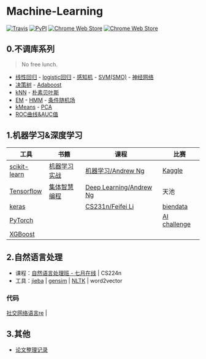 # Machine-Learning

[![Travis](https://img.shields.io/travis/rust-lang/rust.svg)](https://github.com/fire717/Machine-Learning) [![PyPI](https://img.shields.io/pypi/pyversions/Django.svg)](https://github.com/fire717/Machine-Learning) [![Chrome Web Store](https://img.shields.io/chrome-web-store/price/nimelepbpejjlbmoobocpfnjhihnpked.svg)](https://github.com/fire717/Machine-Learning) [![Chrome Web Store](https://img.shields.io/chrome-web-store/stars/nimelepbpejjlbmoobocpfnjhihnpked.svg)](https://github.com/fire717/Machine-Learning)

## 0.不调库系列 
> No free lunch.

* [线性回归](/mine/ex1_py_liner.ipynb) - [logistic回归](/mine/LR.ipynb) - [感知机](/mine/perceptron.ipynb) - [SVM(SMO)](/mine/SVM.ipynb) - [神经网络](/mine/NN.ipynb) 
* [决策树](/mine/DecisionTree.ipynb) - [Adaboost](/mine/Adaboost.ipynb) 
* [kNN](/mine/kNN.ipynb) - [朴素贝叶斯](/mine/NaiveBayes.ipynb)
* [EM](/mine/EM.ipynb) - [HMM](/mine/HMM.ipynb) - [条件随机场](/mine/CRF.ipynb)
* [kMeans](/mine/kMeans.ipynb) - [PCA](/mine/PCA.ipynb)
* [ROC曲线&AUC值](/mine/ROC_AUC.ipynb)

## 1.机器学习&深度学习

  工具   |     书籍      |    课程     |    比赛
---------|---------------|-------------|--------
 [scikit-learn](/tools/scikit-learn)| [机器学习实战](/ML_in_action)  | [机器学习/Andrew Ng](/coursera_ML)      | [Kaggle](/challenge/kaggle) 
 [Tensorflow](/tools/tensorflow) | [集体智慧编程](/JTZHBC)     | [Deep Learning/Andrew Ng](/DL_AndrewNg) | 天池
[keras](/tools/keras)  |      | [CS231n/Feifei Li](/cs231n)      | [biendata](/challenge/biendata)
 [PyTorch](/tools/pytorch) |  | | [AI challenge](/challenge/AIchallenge)
 [XGBoost](/tools/xgboost) |  | | |  

## 2.自然语言处理
* 课程：[自然语言处理班 - 七月在线](/NLP/qiyuezaixian) | CS224n
* 工具：[jieba](/NLP/jieba) | [gensim](/NLP/gensim) | [NLTK](/NLP/nltk) | word2vector

### 代码
[社交网络语言re](/NLP/code/re.ipynb) |

## 3.其他
* [论文整理记录](/papers)





